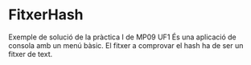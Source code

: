 # FitxerHash
Exemple de solució de la pràctica I  de MP09 UF1
És una aplicació de consola amb un menú bàsic.
El fitxer a comprovar el hash ha de ser un fitxer de text.

